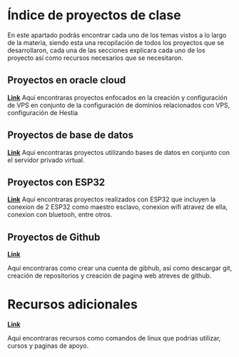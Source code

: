 # Índice de proyectos de clase

En este apartado podrás encontrar cada uno de los temas vistos a lo largo de la materia, siendo esta una recopilación de todos los proyectos  que se desarrollaron, cada una de las secciones explicara cada uno de los proyecto así como recursos necesarios que se necesitaron.

## Proyectos en oracle cloud 

**[Link](https://github.com/Andrea-RC7/clase-proyectos/tree/main/oracle-cloud)**
Aquí encontraras proyectos enfocados en la creación y configuración de VPS en conjunto de la configuración de dominios relacionados con VPS, configuración de Hestia

## Proyectos de base de datos
**[Link](https://github.com/Andrea-RC7/clase-proyectos/tree/main/PHP)**
Aquí encontraras proyectos utilizando bases de datos en conjunto con el servidor privado virtual.

## Proyectos con ESP32
**[Link](https://github.com/Andrea-RC7/clase-proyectos/tree/main/ESP32)**
Aquí encontraras proyectos realizados con ESP32 que incluyen la conexion de 2 ESP32 como maestro esclavo, conexion wifi atravez de ella, conexion con bluetooh, entre otros.

## Proyectos de Github

**[Link](https://github.com/Andrea-RC7/clase-proyectos/tree/main/GitHub)**

Aquí encontraras como crear una cuenta de gibhub, así como descargar git, creación de repositorios y creación de pagina web atreves de github.

# Recursos adicionales
**[Link](https://github.com/Andrea-RC7/clase-proyectos/tree/main/informacion-adicional)**

Aquí encontraras recursos como comandos de linux que podrias utilizar, cursos y paginas de apoyo.
